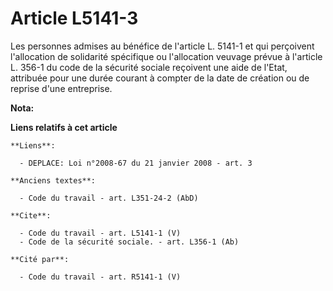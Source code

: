 # Article L5141-3

Les personnes admises au bénéfice de l'article L. 5141-1 et qui perçoivent l'allocation de solidarité spécifique ou
l'allocation veuvage prévue à l'article L. 356-1 du code de la sécurité sociale reçoivent une aide de l'Etat, attribuée pour
une durée courant à compter de la date de création ou de reprise d'une entreprise.

**Nota:**



**Liens relatifs à cet article**

	**Liens**:

	  - DEPLACE: Loi n°2008-67 du 21 janvier 2008 - art. 3

	**Anciens textes**:

	  - Code du travail - art. L351-24-2 (AbD)

	**Cite**:

	  - Code du travail - art. L5141-1 (V)
	  - Code de la sécurité sociale. - art. L356-1 (Ab)

	**Cité par**:

	  - Code du travail - art. R5141-1 (V)
